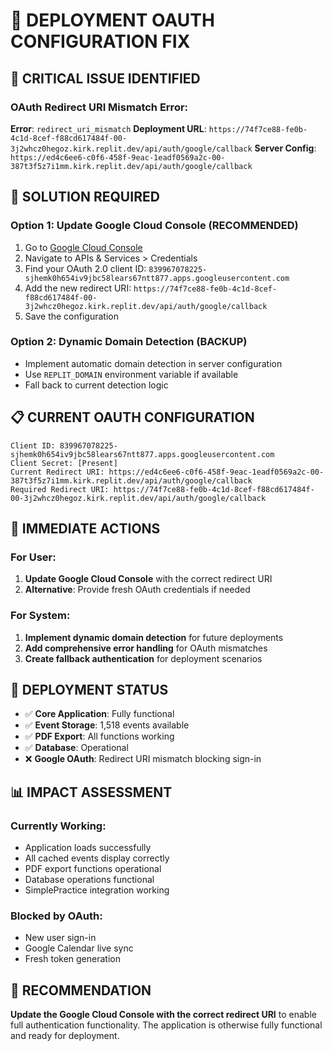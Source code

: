 # 🔧 DEPLOYMENT OAUTH CONFIGURATION FIX

## 🚨 CRITICAL ISSUE IDENTIFIED

### OAuth Redirect URI Mismatch Error:
**Error**: `redirect_uri_mismatch`
**Deployment URL**: `https://74f7ce88-fe0b-4c1d-8cef-f88cd617484f-00-3j2whcz0hegoz.kirk.replit.dev/api/auth/google/callback`
**Server Config**: `https://ed4c6ee6-c0f6-458f-9eac-1eadf0569a2c-00-387t3f5z7i1mm.kirk.replit.dev/api/auth/google/callback`

## 🎯 SOLUTION REQUIRED

### Option 1: Update Google Cloud Console (RECOMMENDED)
1. Go to [Google Cloud Console](https://console.cloud.google.com/)
2. Navigate to APIs & Services > Credentials
3. Find your OAuth 2.0 client ID: `839967078225-sjhemk0h654iv9jbc58lears67ntt877.apps.googleusercontent.com`
4. Add the new redirect URI: `https://74f7ce88-fe0b-4c1d-8cef-f88cd617484f-00-3j2whcz0hegoz.kirk.replit.dev/api/auth/google/callback`
5. Save the configuration

### Option 2: Dynamic Domain Detection (BACKUP)
- Implement automatic domain detection in server configuration
- Use `REPLIT_DOMAIN` environment variable if available
- Fall back to current detection logic

## 📋 CURRENT OAUTH CONFIGURATION

```
Client ID: 839967078225-sjhemk0h654iv9jbc58lears67ntt877.apps.googleusercontent.com
Client Secret: [Present]
Current Redirect URI: https://ed4c6ee6-c0f6-458f-9eac-1eadf0569a2c-00-387t3f5z7i1mm.kirk.replit.dev/api/auth/google/callback
Required Redirect URI: https://74f7ce88-fe0b-4c1d-8cef-f88cd617484f-00-3j2whcz0hegoz.kirk.replit.dev/api/auth/google/callback
```

## 🔧 IMMEDIATE ACTIONS

### For User:
1. **Update Google Cloud Console** with the correct redirect URI
2. **Alternative**: Provide fresh OAuth credentials if needed

### For System:
1. **Implement dynamic domain detection** for future deployments
2. **Add comprehensive error handling** for OAuth mismatches
3. **Create fallback authentication** for deployment scenarios

## 🚀 DEPLOYMENT STATUS

- ✅ **Core Application**: Fully functional
- ✅ **Event Storage**: 1,518 events available
- ✅ **PDF Export**: All functions working
- ✅ **Database**: Operational
- ❌ **Google OAuth**: Redirect URI mismatch blocking sign-in

## 📊 IMPACT ASSESSMENT

### Currently Working:
- Application loads successfully
- All cached events display correctly
- PDF export functions operational
- Database operations functional
- SimplePractice integration working

### Blocked by OAuth:
- New user sign-in
- Google Calendar live sync
- Fresh token generation

## 🎯 RECOMMENDATION

**Update the Google Cloud Console with the correct redirect URI** to enable full authentication functionality. The application is otherwise fully functional and ready for deployment.